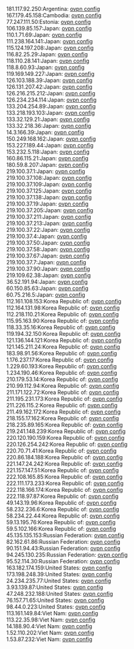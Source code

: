 181.117.92.250:Argentina: [ovpn config](vpn/181_117_92_250.ovpn)  
167.179.45.158:Cambodia: [ovpn config](vpn/167_179_45_158.ovpn)  
77.247.111.50:Estonia: [ovpn config](vpn/77_247_111_50.ovpn)  
106.139.85.157:Japan: [ovpn config](vpn/106_139_85_157.ovpn)  
110.1.71.69:Japan: [ovpn config](vpn/110_1_71_69.ovpn)  
111.238.164.141:Japan: [ovpn config](vpn/111_238_164_141.ovpn)  
115.124.197.208:Japan: [ovpn config](vpn/115_124_197_208.ovpn)  
116.82.25.29:Japan: [ovpn config](vpn/116_82_25_29.ovpn)  
118.110.28.141:Japan: [ovpn config](vpn/118_110_28_141.ovpn)  
118.8.60.93:Japan: [ovpn config](vpn/118_8_60_93.ovpn)  
119.169.149.227:Japan: [ovpn config](vpn/119_169_149_227.ovpn)  
126.103.188.39:Japan: [ovpn config](vpn/126_103_188_39.ovpn)  
126.131.207.42:Japan: [ovpn config](vpn/126_131_207_42.ovpn)  
126.216.215.212:Japan: [ovpn config](vpn/126_216_215_212.ovpn)  
126.234.234.114:Japan: [ovpn config](vpn/126_234_234_114.ovpn)  
133.204.254.89:Japan: [ovpn config](vpn/133_204_254_89.ovpn)  
133.218.193.103:Japan: [ovpn config](vpn/133_218_193_103.ovpn)  
133.32.129.21:Japan: [ovpn config](vpn/133_32_129_21.ovpn)  
133.32.218.36:Japan: [ovpn config](vpn/133_32_218_36.ovpn)  
14.3.166.39:Japan: [ovpn config](vpn/14_3_166_39.ovpn)  
150.249.168.162:Japan: [ovpn config](vpn/150_249_168_162.ovpn)  
153.227.189.44:Japan: [ovpn config](vpn/153_227_189_44.ovpn)  
153.232.5.118:Japan: [ovpn config](vpn/153_232_5_118.ovpn)  
160.86.115.21:Japan: [ovpn config](vpn/160_86_115_21.ovpn)  
180.59.8.207:Japan: [ovpn config](vpn/180_59_8_207.ovpn)  
219.100.37.1:Japan: [ovpn config](vpn/219_100_37_1.ovpn)  
219.100.37.108:Japan: [ovpn config](vpn/219_100_37_108.ovpn)  
219.100.37.109:Japan: [ovpn config](vpn/219_100_37_109.ovpn)  
219.100.37.125:Japan: [ovpn config](vpn/219_100_37_125.ovpn)  
219.100.37.138:Japan: [ovpn config](vpn/219_100_37_138.ovpn)  
219.100.37.19:Japan: [ovpn config](vpn/219_100_37_19.ovpn)  
219.100.37.205:Japan: [ovpn config](vpn/219_100_37_205.ovpn)  
219.100.37.211:Japan: [ovpn config](vpn/219_100_37_211.ovpn)  
219.100.37.213:Japan: [ovpn config](vpn/219_100_37_213.ovpn)  
219.100.37.22:Japan: [ovpn config](vpn/219_100_37_22.ovpn)  
219.100.37.4:Japan: [ovpn config](vpn/219_100_37_4.ovpn)  
219.100.37.50:Japan: [ovpn config](vpn/219_100_37_50.ovpn)  
219.100.37.58:Japan: [ovpn config](vpn/219_100_37_58.ovpn)  
219.100.37.67:Japan: [ovpn config](vpn/219_100_37_67.ovpn)  
219.100.37.7:Japan: [ovpn config](vpn/219_100_37_7.ovpn)  
219.100.37.90:Japan: [ovpn config](vpn/219_100_37_90.ovpn)  
219.109.62.38:Japan: [ovpn config](vpn/219_109_62_38.ovpn)  
36.52.191.94:Japan: [ovpn config](vpn/36_52_191_94.ovpn)  
60.150.85.63:Japan: [ovpn config](vpn/60_150_85_63.ovpn)  
60.75.216.5:Japan: [ovpn config](vpn/60_75_216_5.ovpn)  
112.161.108.153:Korea Republic of: [ovpn config](vpn/112_161_108_153.ovpn)  
112.164.131.98:Korea Republic of: [ovpn config](vpn/112_164_131_98.ovpn)  
112.218.110.21:Korea Republic of: [ovpn config](vpn/112_218_110_21.ovpn)  
115.95.163.90:Korea Republic of: [ovpn config](vpn/115_95_163_90.ovpn)  
118.33.35.16:Korea Republic of: [ovpn config](vpn/118_33_35_16.ovpn)  
119.194.32.150:Korea Republic of: [ovpn config](vpn/119_194_32_150.ovpn)  
121.136.144.121:Korea Republic of: [ovpn config](vpn/121_136_144_121.ovpn)  
121.145.211.24:Korea Republic of: [ovpn config](vpn/121_145_211_24.ovpn)  
183.98.91.56:Korea Republic of: [ovpn config](vpn/183_98_91_56.ovpn)  
1.176.237.17:Korea Republic of: [ovpn config](vpn/1_176_237_17.ovpn)  
1.229.60.193:Korea Republic of: [ovpn config](vpn/1_229_60_193.ovpn)  
1.234.190.46:Korea Republic of: [ovpn config](vpn/1_234_190_46.ovpn)  
210.179.53.14:Korea Republic of: [ovpn config](vpn/210_179_53_14.ovpn)  
210.99.112.94:Korea Republic of: [ovpn config](vpn/210_99_112_94.ovpn)  
211.171.122.72:Korea Republic of: [ovpn config](vpn/211_171_122_72.ovpn)  
211.195.231.173:Korea Republic of: [ovpn config](vpn/211_195_231_173.ovpn)  
211.226.115.2:Korea Republic of: [ovpn config](vpn/211_226_115_2.ovpn)  
211.49.162.172:Korea Republic of: [ovpn config](vpn/211_49_162_172.ovpn)  
218.155.17.162:Korea Republic of: [ovpn config](vpn/218_155_17_162.ovpn)  
218.235.89.165:Korea Republic of: [ovpn config](vpn/218_235_89_165.ovpn)  
219.241.148.239:Korea Republic of: [ovpn config](vpn/219_241_148_239.ovpn)  
220.120.190.159:Korea Republic of: [ovpn config](vpn/220_120_190_159.ovpn)  
220.126.254.242:Korea Republic of: [ovpn config](vpn/220_126_254_242.ovpn)  
220.70.71.41:Korea Republic of: [ovpn config](vpn/220_70_71_41.ovpn)  
220.86.184.188:Korea Republic of: [ovpn config](vpn/220_86_184_188.ovpn)  
221.147.24.242:Korea Republic of: [ovpn config](vpn/221_147_24_242.ovpn)  
221.157.147.51:Korea Republic of: [ovpn config](vpn/221_157_147_51.ovpn)  
222.108.165.85:Korea Republic of: [ovpn config](vpn/222_108_165_85.ovpn)  
222.111.173.233:Korea Republic of: [ovpn config](vpn/222_111_173_233.ovpn)  
222.118.166.174:Korea Republic of: [ovpn config](vpn/222_118_166_174.ovpn)  
222.118.97.87:Korea Republic of: [ovpn config](vpn/222_118_97_87.ovpn)  
49.143.19.96:Korea Republic of: [ovpn config](vpn/49_143_19_96.ovpn)  
58.232.236.6:Korea Republic of: [ovpn config](vpn/58_232_236_6.ovpn)  
58.234.22.44:Korea Republic of: [ovpn config](vpn/58_234_22_44.ovpn)  
59.13.195.76:Korea Republic of: [ovpn config](vpn/59_13_195_76.ovpn)  
59.5.102.166:Korea Republic of: [ovpn config](vpn/59_5_102_166.ovpn)  
45.135.135.153:Russian Federation: [ovpn config](vpn/45_135_135_153.ovpn)  
82.162.61.86:Russian Federation: [ovpn config](vpn/82_162_61_86.ovpn)  
90.151.94.43:Russian Federation: [ovpn config](vpn/90_151_94_43.ovpn)  
94.245.130.235:Russian Federation: [ovpn config](vpn/94_245_130_235.ovpn)  
95.52.114.30:Russian Federation: [ovpn config](vpn/95_52_114_30.ovpn)  
163.182.174.159:United States: [ovpn config](vpn/163_182_174_159.ovpn)  
173.198.248.39:United States: [ovpn config](vpn/173_198_248_39.ovpn)  
24.234.235.77:United States: [ovpn config](vpn/24_234_235_77.ovpn)  
3.93.139.87:United States: [ovpn config](vpn/3_93_139_87.ovpn)  
47.248.232.188:United States: [ovpn config](vpn/47_248_232_188.ovpn)  
76.157.71.65:United States: [ovpn config](vpn/76_157_71_65.ovpn)  
98.44.0.223:United States: [ovpn config](vpn/98_44_0_223.ovpn)  
113.161.149.84:Viet Nam: [ovpn config](vpn/113_161_149_84.ovpn)  
113.22.35.98:Viet Nam: [ovpn config](vpn/113_22_35_98.ovpn)  
14.188.90.4:Viet Nam: [ovpn config](vpn/14_188_90_4.ovpn)  
1.52.110.202:Viet Nam: [ovpn config](vpn/1_52_110_202.ovpn)  
1.53.87.232:Viet Nam: [ovpn config](vpn/1_53_87_232.ovpn)  
